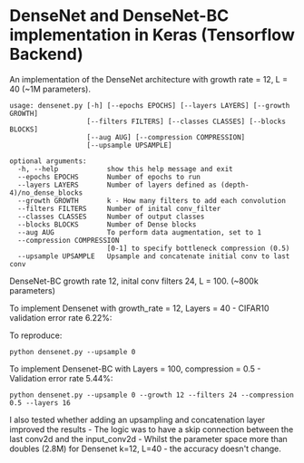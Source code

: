 # DenseNet and DenseNet-BC implementation in Keras (Tensorflow Backend)

An implementation of the DenseNet architecture with growth rate = 12, L = 40 (~1M parameters).

~~~
usage: densenet.py [-h] [--epochs EPOCHS] [--layers LAYERS] [--growth GROWTH]
                   [--filters FILTERS] [--classes CLASSES] [--blocks BLOCKS]
                   [--aug AUG] [--compression COMPRESSION]
                   [--upsample UPSAMPLE]

optional arguments:
  -h, --help            show this help message and exit
  --epochs EPOCHS       Number of epochs to run
  --layers LAYERS       Number of layers defined as (depth-4)/no_dense_blocks
  --growth GROWTH       k - How many filters to add each convolution
  --filters FILTERS     Number of inital conv_filter
  --classes CLASSES     Number of output classes
  --blocks BLOCKS       Number of Dense blocks
  --aug AUG             To perform data augmentation, set to 1
  --compression COMPRESSION
                        [0-1] to specify bottleneck compression (0.5)
  --upsample UPSAMPLE   Upsample and concatenate initial conv to last conv
  ~~~


DenseNet-BC growth rate 12, inital conv filters 24, L = 100. (~800k parameters)

To implement Densenet with growth_rate = 12, Layers = 40 - CIFAR10 validation error rate 6.22%:

To reproduce:

~~~ 
python densenet.py --upsample 0
~~~

To implement Densenet-BC with Layers = 100, compression = 0.5 - Validation error rate 5.44%:

~~~ 
python densenet.py --upsample 0 --growth 12 --filters 24 --compression 0.5 --layers 16
~~~


I also tested whether adding an upsampling and concatenation layer improved the results - The logic was to have a skip connection between the last conv2d and the input_conv2d - Whilst the parameter space more than doubles (2.8M) for Densenet k=12, L=40 - the accuracy doesn't change.
